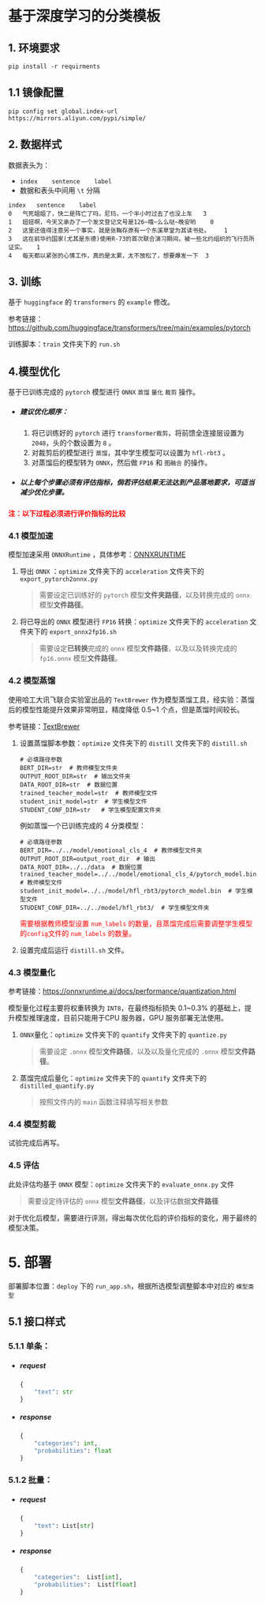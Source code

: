 # 基于深度学习的分类模板

## 1. 环境要求

~~~
pip install -r requirments
~~~

## 1.1 镜像配置

~~~
pip config set global.index-url https://mirrors.aliyun.com/pypi/simple/
~~~



## 2. 数据样式

数据表头为：

* `index	sentence	label`
* 数据和表头中间用 `\t` 分隔

~~~
index	sentence	label
0	气死姐姐了，快二是阵亡了吗，尼玛，一个半小时过去了也没上车	3
1	妞妞啊，今天又承办了一个发文登记文号是126~嘻~么么哒~晚安哟	0
2	这里还值得注意另一个事实，就是张鞠存原有一个东溪草堂为其读书处。	1
3	这在前华约国家(尤其是东德)使用R-73的首次联合演习期间，被一些北约组织的飞行员所证实。	1
4	每天都以紧张的心情工作，真的是太累，太不放松了，想要爆发一下	3
~~~

## 3. 训练

基于 `huggingface` 的 `transformers` 的 `example` 修改。

参考链接：https://github.com/huggingface/transformers/tree/main/examples/pytorch

训练脚本：`train` 文件夹下的 `run.sh`

## 4.模型优化

基于已训练完成的 `pytorch` 模型进行 `ONNX` `蒸馏` `量化` `裁剪` 操作。

- ##### 建议优化顺序：

  1. 将已训练好的 `pytorch` 进行 `transformer裁剪`，将前馈全连接层设置为 `2048`，头的个数设置为 `8` 。
  2. 对裁剪后的模型进行 `蒸馏`，其中学生模型可以设置为 `hfl-rbt3` 。
  3. 对蒸馏后的模型转为 `ONNX`，然后做 `FP16` 和 `图融合` 的操作。

- ##### 以上每个步骤必须有评估指标，倘若评估结果无法达到产品落地要求，可适当减少优化步骤。

**<font color=red>注：以下过程必须进行评价指标的比较</font>**

### 4.1 模型加速

模型加速采用 `ONNXRuntime` ，具体参考：[ONNXRUNTIME](https://onnxruntime.ai/)

1. 导出 `ONNX` ：`optimize` 文件夹下的 `acceleration` 文件夹下的 `export_pytorch2onnx.py`

   > 需要设定已训练好的 `pytorch` 模型**文件夹路径**，以及转换完成的 `onnx` 模型**文件路径**。

2. 将已导出的 `ONNX` 模型进行 `FP16` 转换：`optimize` 文件夹下的 `acceleration` 文件夹下的 `export_onnx2fp16.sh`

   > 需要设定**已转换**完成的 `onnx` 模型**文件路径**，以及以及转换完成的 `fp16.onnx` 模型**文件路径**。

### 4.2 模型蒸馏

使用哈工大讯飞联合实验室出品的 `TextBrewer` 作为模型蒸馏工具，经实验：蒸馏后的模型性能提升效果非常明显，精度降低 0.5~1 个点，但是蒸馏时间较长。

参考链接：[TextBrewer](http://textbrewer.hfl-rc.com/)

1. 设置蒸馏脚本参数：`optimize` 文件夹下的 `distill` 文件夹下的 `distill.sh`

   ~~~shell
   # 必填路径参数
   BERT_DIR=str  # 教师模型文件夹
   OUTPUT_ROOT_DIR=str  # 输出文件夹
   DATA_ROOT_DIR=str  # 数据位置
   trained_teacher_model=str  # 教师模型文件
   student_init_model=str  # 学生模型文件
   STUDENT_CONF_DIR=str   # 学生模型配置文件夹
   
   ~~~

   例如蒸馏一个已训练完成的 4 分类模型：

   ~~~shell
   # 必填路径参数
   BERT_DIR=../../model/emotional_cls_4  # 教师模型文件夹
   OUTPUT_ROOT_DIR=output_root_dir  # 输出
   DATA_ROOT_DIR=../../data  # 数据位置
   trained_teacher_model=../../model/emotional_cls_4/pytorch_model.bin  # 教师模型文件
   student_init_model=../../model/hfl_rbt3/pytorch_model.bin  # 学生模型文件
   STUDENT_CONF_DIR=../../model/hfl_rbt3/  # 学生模型文件夹
   
   ~~~

   <font color=red>需要根据教师模型设置 `num_labels` 的数量，且蒸馏完成后需要调整学生模型的`config`文件的 `num_labels` 的数量。</font>

2. 设置完成后运行 `distill.sh` 文件。

### 4.3 模型量化

参考链接：https://onnxruntime.ai/docs/performance/quantization.html

模型量化过程主要将权重转换为 `INT8`，在最终指标损失 0.1~0.3% 的基础上，提升模型推理速度，目前只能用于CPU 服务器，GPU 服务部署无法使用。

1. `ONNX`量化：`optimize` 文件夹下的 `quantify` 文件夹下的 `quantize.py`

   > 需要设定 `.onnx` 模型**文件路径**，以及以及量化完成的 `.onnx` 模型**文件路径**。

2. 蒸馏完成后量化：`optimize` 文件夹下的 `quantify` 文件夹下的 `distilled_quantify.py`

   > 按照文件内的 `main` 函数注释填写相关参数

### 4.4 模型剪裁

试验完成后再写。



### 4.5 评估

此处评估均基于 `ONNX` 模型：`optimize` 文件夹下的 `evaluate_onnx.py` 文件

> 需要设定待评估的 `onnx` 模型**文件路径**，以及评估数据**文件路径**

对于优化后模型，需要进行评测，得出每次优化后的评价指标的变化，用于最终的模型决策。

# 5. 部署

部署脚本位置：`deploy` 下的 `run_app.sh`，根据所选模型调整脚本中对应的 `模型类型`

## 5.1 接口样式

### 5.1.1 单条：

- ##### request

  ~~~python
  {
      "text": str
  }
  ~~~

- ##### response

  ~~~python
  {
      "categories": int,
      "probabilities": float
  }
  ~~~

### 5.1.2 批量：

- ##### request

  ~~~python
  {
      "text": List[str]
  }
  ~~~

- ##### response

  ~~~python
  {
      "categories":  List[int],
      "probabilities":  List[float]
  }
  ~~~

  

























